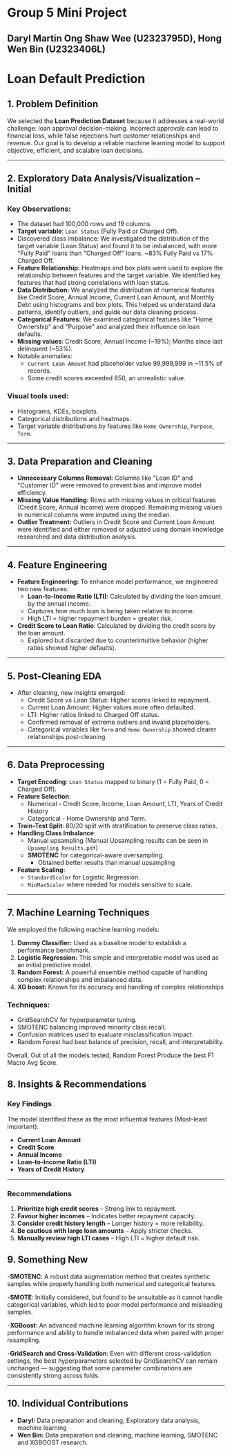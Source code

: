 # Group 5 Mini Project
## Daryl Martin Ong Shaw Wee (U2323795D), Hong Wen Bin (U2323406L)

# Loan Default Prediction

## 1. Problem Definition

We selected the **Loan Prediction Dataset** because it addresses a real-world challenge: loan approval decision-making. Incorrect approvals can lead to financial loss, while false rejections hurt customer relationships and revenue. Our goal is to develop a reliable machine learning model to support objective, efficient, and scalable loan decisions.


---

## 2. Exploratory Data Analysis/Visualization – Initial

### Key Observations:
- The dataset had 100,000 rows and 19 columns.
- **Target variable**: `Loan Status` (Fully Paid or Charged Off).
- Discovered class imbalance: We investigated the distribution of the target variable (Loan Status) and found it to be imbalanced, with more "Fully Paid" loans than "Charged Off" loans.  ~83% Fully Paid vs 17% Charged Off.
- **Feature Relationship:** Heatmaps and box plots were used to explore the relationship between features and the target variable. We identified key features that had strong correlations with loan status.
- **Data Distribution:** We analyzed the distribution of numerical features like Credit Score, Annual Income, Current Loan Amount, and Monthly Debt using histograms and box plots. This helped us understand data patterns, identify outliers, and guide our data cleaning process.
- **Categorical Features:**  We examined categorical features like "Home Ownership" and "Purpose" and analyzed their influence on loan defaults.
- **Missing values**: Credit Score, Annual Income (~19%); Months since last delinquent (~53%).
- Notable anomalies:
  - `Current Loan Amount` had placeholder value 99,999,999 in ~11.5% of records.
  - Some credit scores exceeded 850, an unrealistic value.

### Visual tools used:
- Histograms, KDEs, boxplots.
- Categorical distributions and heatmaps.
- Target variable distributions by features like `Home Ownership`, `Purpose`, `Term`.


---

## 3. Data Preparation and Cleaning

- **Unnecessary Columns Removal:** Columns like "Loan ID" and "Customer ID" were removed to prevent bias and improve model efficiency.
- **Missing Value Handling:** Rows with missing values in critical features (Credit Score, Annual Income) were dropped. Remaining missing values in numerical columns were imputed using the median.
- **Outlier Treatment:** Outliers in Credit Score and Current Loan Amount were identified and either removed or adjusted using domain knowledge researched and data distribution analysis.

---

## 4. Feature Engineering
- **Feature Engineering:**  To enhance model performance, we engineered two new features:
    - **Loan-to-Income Ratio (LTI)**: Calculated by dividing the loan amount by the annual income.
    - Captures how much loan is being taken relative to income.
    - High LTI = higher repayment burden = greater risk.
- **Credit Score to Loan Ratio**: Calculated by dividing the credit score by the loan amount.
    - Explored but discarded due to counterintuitive behavior (higher ratios showed higher defaults).


---

## 5. Post-Cleaning EDA

- After cleaning, new insights emerged:
  - Credit Score vs Loan Status: Higher scores linked to repayment.
  - Current Loan Amount: Higher values more often defaulted.
  - LTI: Higher ratios linked to Charged Off status.
  - Confirmed removal of extreme outliers and invalid placeholders.
  - Categorical variables like `Term` and `Home Ownership` showed clearer relationships post-cleaning.


---

## 6. Data Preprocessing

- **Target Encoding**: `Loan Status` mapped to binary (1 = Fully Paid, 0 = Charged Off).
- **Feature Selection**:
  - Numerical - Credit Score, Income, Loan Amount, LTI,  Years of Credit History
  - Categorical - Home Ownership and Term.
- **Train-Test Split**: 80/20 split with stratification to preserve class ratios.
- **Handling Class Imbalance**:
  - Manual upsampling (Manual Upsampling results can be seen in `Upsampling Results.pdf`) 
  - **SMOTENC** for categorical-aware oversampling.
     - Obtained better results than manual upsampling
- **Feature Scaling**:
  - `StandardScaler` for Logistic Regression.
  - `MinMaxScaler` where needed for models sensitive to scale.


---

## 7. Machine Learning Techniques

We employed the following machine learning models:

1. **Dummy Classifier:** Used as a baseline model to establish a performance benchmark.
2. **Logistic Regression:** This simple and interpretable model was used as an initial predictive model.
3. **Random Forest:** A powerful ensemble method capable of handling complex relationships and imbalanced data.
4. **XG boost:** Known for its accuracy and handling of complex relationships

### Techniques:
- GridSearchCV for hyperparameter tuning.
- SMOTENC balancing improved minority class recall.
- Confusion matrices used to evaluate misclassification impact.
- Random Forest had best balance of precision, recall, and interpretability.

Overall, Out of all the models tested, Random Forest Produce the best F1 Macro Avg Score.

## 8. Insights & Recommendations

### Key Findings  
The model identified these as the most influential features (Most-least important):  
- **Current Loan Amount**  
- **Credit Score**  
- **Annual Income**  
- **Loan-to-Income Ratio (LTI)**  
- **Years of Credit History**

---

### Recommendations  
1. **Prioritize high credit scores** – Strong link to repayment.  
2. **Favour higher incomes** – Indicates better repayment capacity.  
3. **Consider credit history length** – Longer history = more reliability.  
4. **Be cautious with large loan amounts** – Apply stricter checks.  
5. **Manually review high LTI cases** – High LTI = higher default risk.

## 9. Something New

-**SMOTENC**: A robust data augmentation method that creates synthetic samples while properly handling both numerical and categorical features.

-**SMOTE**: Initially considered, but found to be unsuitable as it cannot handle categorical variables, which led to poor model performance and misleading samples.

-**XGBoost**: An advanced machine learning algorithm known for its strong performance and ability to handle imbalanced data when paired with proper resampling.

-**GridSearch and Cross-Validation**: Even with different cross-validation settings, the best hyperparameters selected by GridSearchCV can remain unchanged — suggesting that some parameter combinations are consistently strong across folds.

---

## 10. Individual Contributions

- **Daryl:** Data preparation and cleaning, Exploratory data analysis, machine learning
- **Wen Bin:** Data preparation and cleaning, machine learning, SMOTENC and XGBOOST research.
